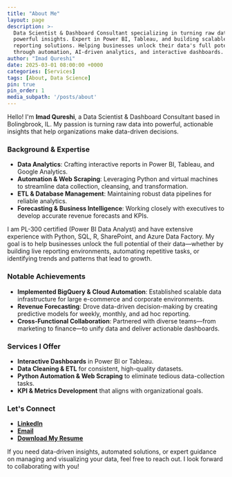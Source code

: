 ```yaml
---
title: "About Me"
layout: page
description: >-
  Data Scientist & Dashboard Consultant specializing in turning raw data into
  powerful insights. Expert in Power BI, Tableau, and building scalable
  reporting solutions. Helping businesses unlock their data's full potential
  through automation, AI-driven analytics, and interactive dashboards.
author: "Imad Qureshi"
date: 2025-03-01 08:00:00 +0000
categories: [Services]
tags: [About, Data Science]
pin: true
pin_order: 1
media_subpath: '/posts/about'
---
```


Hello! I'm **Imad Qureshi**, a Data Scientist & Dashboard Consultant based in Bolingbrook, IL. My passion is turning raw data into powerful, actionable insights that help organizations make data-driven decisions.

### Background & Expertise
- **Data Analytics**: Crafting interactive reports in Power BI, Tableau, and Google Analytics.  
- **Automation & Web Scraping**: Leveraging Python and virtual machines to streamline data collection, cleansing, and transformation.  
- **ETL & Database Management**: Maintaining robust data pipelines for reliable analytics.  
- **Forecasting & Business Intelligence**: Working closely with executives to develop accurate revenue forecasts and KPIs.

I am PL-300 certified (Power BI Data Analyst) and have extensive experience with Python, SQL, R, SharePoint, and Azure Data Factory. My goal is to help businesses unlock the full potential of their data—whether by building live reporting environments, automating repetitive tasks, or identifying trends and patterns that lead to growth.

### Notable Achievements
- **Implemented BigQuery & Cloud Automation**: Established scalable data infrastructure for large e-commerce and corporate environments.  
- **Revenue Forecasting**: Drove data-driven decision-making by creating predictive models for weekly, monthly, and ad hoc reporting.  
- **Cross-Functional Collaboration**: Partnered with diverse teams—from marketing to finance—to unify data and deliver actionable dashboards.

### Services I Offer
- **Interactive Dashboards** in Power BI or Tableau.  
- **Data Cleaning & ETL** for consistent, high-quality datasets.  
- **Python Automation & Web Scraping** to eliminate tedious data-collection tasks.  
- **KPI & Metrics Development** that aligns with organizational goals.

### Let's Connect
- **[LinkedIn](https://www.linkedin.com/in/imad-qureshi-811854208/)**
- **[Email](mailto:imadqureshi2@gmail.com)**
- **[Download My Resume](/assets/resume/Imad_Qureshi_Resume.pdf)**

If you need data-driven insights, automated solutions, or expert guidance on managing and visualizing your data, feel free to reach out. I look forward to collaborating with you!
